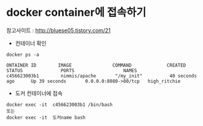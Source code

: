 # docker container에 접속하기

참고사이트 : http://bluese05.tistory.com/21  

* 컨테이너 확인
```
docker ps -a

ONTAINER ID        IMAGE               COMMAND             CREATED             STATUS              PORTS                  NAMES
c456623003b1        nimmis/apache       "/my_init"          40 seconds ago      Up 39 seconds       0.0.0.0:8080->80/tcp   high_ritchie  
```

* 도커 컨테이너에 접속

```
docker exec -it  c456623003b1 /bin/bash
또는
docker exec -it  도커name bash
```
